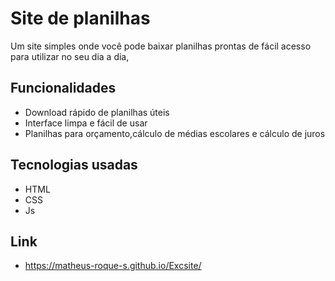 # Site de planilhas

Um site simples onde você pode baixar planilhas prontas de fácil acesso para utilizar no seu dia a dia,

## Funcionalidades

- Download rápido de planilhas úteis
- Interface limpa e fácil de usar
- Planilhas para orçamento,cálculo de médias escolares e cálculo de juros

## Tecnologias usadas

- HTML
- CSS
- Js

## Link
  
- https://matheus-roque-s.github.io/Excsite/
